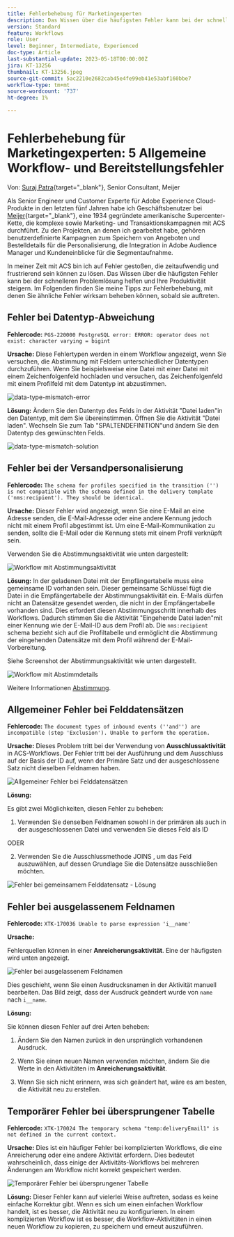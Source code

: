 ```yaml
---
title: Fehlerbehebung für Marketingexperten
description: Das Wissen über die häufigsten Fehler kann bei der schnelleren Problemlösung helfen und Ihre Produktivität steigern. Diese Tipps zur Fehlerbehebung helfen Ihnen dabei, ähnliche Fehler wie sie auftreten effektiv zu beheben.
version: Standard
feature: Workflows
role: User
level: Beginner, Intermediate, Experienced
doc-type: Article
last-substantial-update: 2023-05-18T00:00:00Z
jira: KT-13256
thumbnail: KT-13256.jpeg
source-git-commit: 5ac2210e2682cab45e4fe99eb41e53abf160bbe7
workflow-type: tm+mt
source-wordcount: '737'
ht-degree: 1%

---
```



# Fehlerbehebung für Marketingexperten: 5 Allgemeine Workflow- und Bereitstellungsfehler

Von: [Suraj Patra](https://www.linkedin.com/in/suraj-p-51612053/){target="_blank"}, Senior Consultant, Meijer

Als Senior Engineer und Customer Experte für Adobe Experience Cloud-Produkte in den letzten fünf Jahren habe ich Geschäftsbenutzer bei [Meijer](https://www.meijer.com/){target="_blank"}, eine 1934 gegründete amerikanische Supercenter-Kette, die komplexe sowie Marketing- und Transaktionskampagnen mit ACS durchführt. Zu den Projekten, an denen ich gearbeitet habe, gehören benutzerdefinierte Kampagnen zum Speichern von Angeboten und Bestelldetails für die Personalisierung, die Integration in Adobe Audience Manager und Kundeneinblicke für die Segmentaufnahme.


In meiner Zeit mit ACS bin ich auf Fehler gestoßen, die zeitaufwendig und frustrierend sein können zu lösen. Das Wissen über die häufigsten Fehler kann bei der schnelleren Problemlösung helfen und Ihre Produktivität steigern. Im Folgenden finden Sie meine Tipps zur Fehlerbehebung, mit denen Sie ähnliche Fehler wirksam beheben können, sobald sie auftreten.

## Fehler bei Datentyp-Abweichung

**Fehlercode:**
`PGS-220000 PostgreSQL error: ERROR: operator does not exist: character varying = bigint`

**Ursache:**
Diese Fehlertypen werden in einem Workflow angezeigt, wenn Sie versuchen, die Abstimmung mit Feldern unterschiedlicher Datentypen durchzuführen. Wenn Sie beispielsweise eine Datei mit einer Datei mit einem Zeichenfolgenfeld hochladen und versuchen, das Zeichenfolgenfeld mit einem Profilfeld mit dem Datentyp int abzustimmen.

![data-type-mismatch-error](/help/assets/kt-13256/data-type-mismatch.png)

**Lösung:**
Ändern Sie den Datentyp des Felds in der Aktivität &quot;Datei laden&quot;in den Datentyp, mit dem Sie übereinstimmen. Öffnen Sie die Aktivität &quot;Datei laden&quot;. Wechseln Sie zum Tab &quot;SPALTENDEFINITION&quot;und ändern Sie den Datentyp des gewünschten Felds.


![data-type-mismatch-solution](/help/assets/kt-13256/data-type-mismatch-solution.png)

## Fehler bei der Versandpersonalisierung

**Fehlercode:**
`The schema for profiles specified in the transition ('') is not compatible with the schema defined in the delivery template ('nms:recipient'). They should be identical.`

**Ursache:**
Dieser Fehler wird angezeigt, wenn Sie eine E-Mail an eine Adresse senden, die E-Mail-Adresse oder eine andere Kennung jedoch nicht mit einem Profil abgestimmt ist. Um eine E-Mail-Kommunikation zu senden, sollte die E-Mail oder die Kennung stets mit einem Profil verknüpft sein.

Verwenden Sie die Abstimmungsaktivität wie unten dargestellt:

![Workflow mit Abstimmungsaktivität](/help/assets/kt-13256/del-persn-error-wf.png)

**Lösung:**
In der geladenen Datei mit der Empfängertabelle muss eine gemeinsame ID vorhanden sein. Dieser gemeinsame Schlüssel fügt die Datei in die Empfängertabelle der Abstimmungsaktivität ein. E-Mails dürfen nicht an Datensätze gesendet werden, die nicht in der Empfängertabelle vorhanden sind. Dies erfordert diesen Abstimmungsschritt innerhalb des Workflows. Dadurch stimmen Sie die Aktivität &quot;Eingehende Datei laden&quot;mit einer Kennung wie der E-Mail-ID aus dem Profil ab. Die `nms:recipient` schema bezieht sich auf die Profiltabelle und ermöglicht die Abstimmung der eingehenden Datensätze mit dem Profil während der E-Mail-Vorbereitung.

Siehe Screenshot der Abstimmungsaktivität wie unten dargestellt.

![Workflow mit Abstimmdetails](/help/assets/kt-13256/del-persn-error-wf-solution.png)

Weitere Informationen [Abstimmung](https://experienceleague.adobe.com/docs/campaign-standard/using/managing-processes-and-data/data-management-activities/reconciliation.html?lang=en).

## Allgemeiner Fehler bei Felddatensätzen

**Fehlercode:**
`The document types of inbound events (''and'') are incompatible (step 'Exclusion'). Unable to perform the operation. `

**Ursache:**
Dieses Problem tritt bei der Verwendung von **Ausschlussaktivität** in ACS-Workflows. Der Fehler tritt bei der Ausführung und dem Ausschluss auf der Basis der ID auf, wenn der Primäre Satz und der ausgeschlossene Satz nicht dieselben Feldnamen haben.


![Allgemeiner Fehler bei Felddatensätzen](/help/assets/kt-13256/dataset-error.png)

**Lösung:**

Es gibt zwei Möglichkeiten, diesen Fehler zu beheben:

1. Verwenden Sie denselben Feldnamen sowohl in der primären als auch in der ausgeschlossenen Datei und verwenden Sie dieses Feld als ID

ODER

2. Verwenden Sie die Ausschlussmethode JOINS , um das Feld auszuwählen, auf dessen Grundlage Sie die Datensätze ausschließen möchten.

![Fehler bei gemeinsamem Felddatensatz - Lösung ](/help/assets/kt-13256/dataset-error-solution.png)

## Fehler bei ausgelassenem Feldnamen

**Fehlercode:**
`XTK-170036 Unable to parse expression 'i__name'`

**Ursache:**

Fehlerquellen können in einer **Anreicherungsaktivität**. Eine der häufigsten wird unten angezeigt.

![Fehler bei ausgelassenem Feldnamen](/help/assets/kt-13256/field-name-dropped-error.png)

Dies geschieht, wenn Sie einen Ausdrucksnamen in der Aktivität manuell bearbeiten. Das Bild zeigt, dass der Ausdruck geändert wurde von `name `nach `i__name`.

**Lösung:**

Sie können diesen Fehler auf drei Arten beheben:

1. Ändern Sie den Namen zurück in den ursprünglich vorhandenen Ausdruck.

2. Wenn Sie einen neuen Namen verwenden möchten, ändern Sie die Werte in den Aktivitäten im **Anreicherungsaktivität**.

3. Wenn Sie sich nicht erinnern, was sich geändert hat, wäre es am besten, die Aktivität neu zu erstellen.

## Temporärer Fehler bei übersprungener Tabelle 

**Fehlercode:**
`XTK-170024 The temporary schema "temp:deliveryEmail1" is not defined in the current context.`

**Ursache:**
Dies ist ein häufiger Fehler bei komplizierten Workflows, die eine Anreicherung oder eine andere Aktivität erfordern. Dies bedeutet wahrscheinlich, dass einige der Aktivitäts-Workflows bei mehreren Änderungen am Workflow nicht korrekt gespeichert werden.

![Temporärer Fehler bei übersprungener Tabelle ](/help/assets/kt-13256/temp-table-dropped-error.png)

**Lösung:**
Dieser Fehler kann auf vielerlei Weise auftreten, sodass es keine einfache Korrektur gibt. Wenn es sich um einen einfachen Workflow handelt, ist es besser, die Aktivität neu zu konfigurieren. In einem komplizierten Workflow ist es besser, die Workflow-Aktivitäten in einen neuen Workflow zu kopieren, zu speichern und erneut auszuführen.